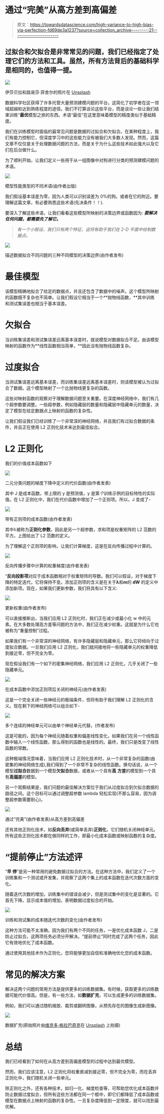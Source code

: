 # 通过“完美”从高方差到高偏差

> 原文：<https://towardsdatascience.com/high-variance-to-high-bias-via-perfection-fd69de3a1237?source=collection_archive---------21----------------------->

## 过拟合和欠拟合是非常常见的问题，我们已经指定了处理它们的方法和工具。虽然，所有方法背后的基础科学是相同的，也值得一提。

![](img/bcc3105d873d34f609215542e9206e02.png)

伊莎贝拉和路易莎·菲舍尔的照片在 [Unsplash](https://unsplash.com/s/photos/apples?utm_source=unsplash&utm_medium=referral&utm_content=creditCopyText)

数据科学社区获得了许多托管大量预测建模问题的平台。这简化了初学者在这一领域超越和达到熟练程度的途径。我们不打算谈论这些平台，而是谈论一些让我们结束训练“**最优**模型之旅的东西。术语“最佳”在这里意味着模型的精度类似于基础精度。

我们在训练模型时面临的最常见问题是数据的过拟合和欠拟合。在某种程度上，我们有能力控制它，但深度学习中的这些能力没有被我们大多数人发现。然而，这篇文章不仅仅是关于处理数据问题的方法，而是关于为什么这些技术如此强大以及它们在后台做什么。

为了顺利开始，让我们定义一些用于从一组图像中对狗进行分类的预测建模问题的术语。

![](img/6cf91a580f144134181261f66aa289ba.png)

模型性能类型的不同术语(由作者出版)

我们假设基本误差为零，因为人类可以识别误差为 0%的狗。或者在它的附近。要理解这篇文章，有必要熟悉这些术语(先决条件！！).

要深入了解这些术语，让我们看看这些模型所映射的决策边界或函数因为: ***要解决任何问题，都需要先了解它。***

> *有一个小假设，我们只有两个特征，这将有助于我们在 2-D 平面中绘制数据点。*

![](img/d6970601f9e83934f4a181466f107694.png)

描述数据拟合不同问题的三种不同模型的决策边界(由作者发布)

# 最佳模型

该模型精确地拟合了给定的数据点，并且还包含了数据中的噪声。这个模型所映射的函数既不复杂也不简单。让我们假设它相当于一个**抛物线函数，**其中训练和测试集误差也相当于基本误差。

# 欠拟合

当训练集误差和测试集误差远离基本误差时，就说模型对数据拟合不足。由该模型映射的函数作为**线性函数相当简单，**因此没有抛物线函数复杂。

# 过度拟合

当测试集误差远离基本误差，而训练集误差远离基本误差时，则该模型被认为过拟合了数据。这个模型映射了一个比抛物线更复杂的函数。

这些对映射函数的观察对于理解数据问题至关重要。在深度神经网络中，我们有几个超参数要调整。一些超参数，例如隐藏层的数量和隐藏层中隐藏单元的数量，决定了模型在给定数据点上映射的函数的复杂性。

让我们假设我们已经训练了一个非常深的神经网络，并且我们有过拟合数据的条件，并且正在使用 L2 正则化技术来达到最佳拟合。

# L2 正则化

我们的价值成本函数如下

![](img/3e95a7c8178f2800a231bca09e3d798d.png)

二元分类问题的梯度下降中定义的代价函数(由作者发表)

其中 J 是成本函数，带上限的 y 是预测值，y 是第*个*训练示例的目标特性的实际值。在 L2 正则化中，我们在代价函数中增加了一个正则项。所以，J 变成了-

![](img/9dada46ecc27da9b9975f684ecabe1d1.png)

带有正则项的成本函数(由作者发表)

其中λ被称为**正则化参数**，因此是另一个超参数，求和项是权重矩阵的 L2 范数的平方。上图给出了 L2 范数的定义。

为了理解这个正则项的影响，让我们计算梯度，这是在反向传播过程中计算的。

![](img/94ef0cc3d3531a5e0337599482d759cb.png)

反向传播步骤中计算的权重梯度(由作者发表)

“**反向投影项**对应于成本函数相对于权重矩阵的导数。我们可以假设，对于梯度下降的特定迭代，它将保持不变。添加正则项的含义是在关于**λ**和**m**的 **dW** 的定义中添加新项。现在，如果我们更新参数，我们将具有以下含义:

![](img/acc401e933cfa7c5c9b92cf8f3e2dcb5.png)

更新权重(由作者发布)

可以直接推断出，当我们应用 L2 正则化时，我们正在减少或最小化 w 中的元素。在大多数处理高方差等问题的方法中，我们正在减少权重。这就是为什么它也被称为“重量控制”过程。

如果我们有一个非常深的神经网络，有许多隐藏层和隐藏单元，那么它将倾向于过度拟合数据。一旦我们应用 L2 正则化，我们就间接地将一些隐藏单元的权重降低到接近零，但不完全为零。

现在假设我们有一个如下的密集神经网络，我们应用 L2 正则化，几乎关闭了一些隐藏单元。

![](img/c33b5e92bc01c955354e5c9b99c091df.png)

在成本函数中添加正则项后关闭的神经元(由作者发表)

这是一个完全关闭一些神经元的极端条件，但将有助于我们理解 L2 正则化的含义。现在剩下的神经网络可以组合如下-

![](img/b08c7f62cb9626288e32fa625010cdfd.png)

多个连续的神经单元可以由单个神经单元代替。(作者发布)

这是可能的，因为每个神经元随着权重和偏差线性变化，如果我们在另一个线性函数中输入一个线性函数，那么得到的函数也是线性的。最终，我们只是改变了线性函数的常数。

这种极端情况意味着，当我们应用 L2 正则化技术时，从一个非常复杂的函数(由密集的神经网络生成),我们得到了一个非常不复杂的线性函数。换句话说，从一个模型**过拟合**数据到一个模型**欠拟合**数据，或者从一个具有**高** **方差**的模型到一个具有**高偏差**的模型。

另一个观察结果是，我们问题的最佳解决方案位于我们从过度拟合到欠拟合数据的路径之间。这个目标可以通过调整超参数 lambda 轻松实现(不那么容易，因为调整超参数需要耐心)。

![](img/e2192c19c7c698c74f2fd340f84a40da.png)

通过“完美”(由作者发表)从高方差到高偏差

还有其他正则化技术，如**反向丢弃**(或简单丢弃)**正则化**，它们随机关闭神经单元。所有这些正则化技术都在做同样的工作，即最小化成本函数或映射函数的复杂度。

# “提前停止”方法述评

“**早** **停**”是另一种常用的避免数据过拟合的方法。在这种方法中，我们定义了一个训练集和一个测试或开发集，并观察了这两个集上的成本函数在迭代次数方面的变化。

随着迭代次数的增加，训练集中的错误会减少，但是测试集中的变化是显著的。它首先下降，显示成本值的增加，表明数据过度拟合的开始。

![](img/c7bca9d7526324cb80410c218e8bb417.png)

训练和测试集的成本随迭代次数的变化(由作者发布)

这种方法可能不太准确，因为我们有两个不同的任务，一是优化成本函数 J，二是防止过拟合。这两项任务必须分开解决。“提前停止”同时完成了这两个任务，因此它有效地优化了成本函数。

通过使用其他技术作为正则化，您将能够更加自信和准确地优化您的成本函数。

# 常见的解决方案

解决这两个问题的常用方法是提供更多的训练数据集。有时候，获取更多的训练数据可能代价很高。但是，有一些方法，如**数据扩充**，可以生成更多的训练数据集。

例如，我们可以通过随机缩放、裁剪或翻转图像，从预先存在的图像生成新图像。

![](img/81fada3001385565f87044b3b6f55a1e.png)

数据扩充(原始照片由[维克多·格拉巴奇克](https://unsplash.com/@qrupt?utm_source=unsplash&utm_medium=referral&utm_content=creditCopyText)在 [Unsplash](https://unsplash.com/s/photos/dog?utm_source=unsplash&utm_medium=referral&utm_content=creditCopyText) 上拍摄)

# 总结

我们已经看到了如何在从高方差到高偏差模型的过程中达到最优模型。

然而，我们应该注意，L2 正则化将权重衰减到接近零，但不完全为零，而在丢弃正则化中，我们随机关闭一些单元。

除正则化之外，还有各种技术，如归一化、梯度检查等，可帮助您优化成本函数并防止数据过度拟合，但所有这些方法都在同一个框中，即它们都降低了成本函数或模型在数据点上映射的函数的复杂性。一旦复杂度降低到一定限度，就可以找到最优解。